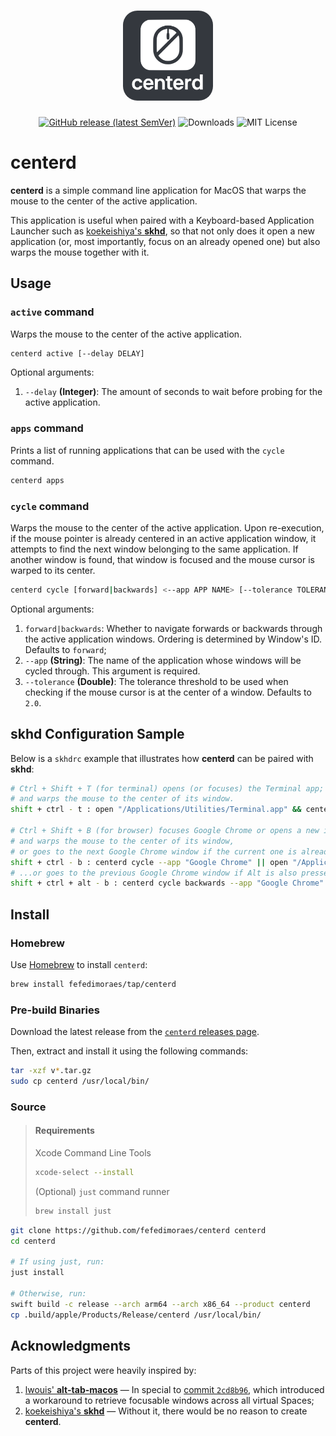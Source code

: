 <h1 align="center">
  <img src="Docs/public/centerd-logo.svg" width="144" height="144" style="border-radius: 23px;"/>
</h1>

<p align="center">
  <a href="https://github.com/fefedimoraes/centerd/releases/latest"><img alt="GitHub release (latest SemVer)" src="https://img.shields.io/github/v/release/fefedimoraes/centerd?sort=semver"></a>
  <img src="https://img.shields.io/github/downloads/fefedimoraes/centerd/total" alt="Downloads" />
  <img src="https://img.shields.io/github/license/fefedimoraes/centerd" alt="MIT License" />
</p>

# centerd

**centerd** is a simple command line application for MacOS that warps the mouse to the center of the active application.

This application is useful when paired with a Keyboard-based Application Launcher such as [koekeishiya's **skhd**](https://github.com/koekeishiya/skhd), so that not only does it open a new application (or, most importantly, focus on an already opened one) but also warps the mouse together with it.

## Usage

### `active` command

Warps the mouse to the center of the active application.

```bash
centerd active [--delay DELAY]
```

Optional arguments:

1. `--delay` **(Integer)**: The amount of seconds to wait before probing for the active application.

### `apps` command

Prints a list of running applications that can be used with the `cycle` command.

```bash
centerd apps
```

### `cycle` command

Warps the mouse to the center of the active application. Upon re-execution, if the mouse pointer is already centered in an active application window, it attempts to find the next window belonging to the same application. If another window is found, that window is focused and the mouse cursor is warped to its center.

```bash
centerd cycle [forward|backwards] <--app APP NAME> [--tolerance TOLERANCE]
```

Optional arguments:

1. `forward|backwards`: Whether to navigate forwards or backwards through the active application windows. Ordering is determined by Window's ID. Defaults to `forward`;
2. `--app` **(String)**: The name of the application whose windows will be cycled through. This argument is required.
3. `--tolerance` **(Double)**: The tolerance threshold to be used when checking if the mouse cursor is at the center of a window. Defaults to `2.0`.

## skhd Configuration Sample

Below is a `skhdrc` example that illustrates how **centerd** can be paired with **skhd**:

```bash
# Ctrl + Shift + T (for terminal) opens (or focuses) the Terminal app;
# and warps the mouse to the center of its window.
shift + ctrl - t : open "/Applications/Utilities/Terminal.app" && centerd active

# Ctrl + Shift + B (for browser) focuses Google Chrome or opens a new instance if it is not running;
# and warps the mouse to the center of its window,
# or goes to the next Google Chrome window if the current one is already centered...
shift + ctrl - b : centerd cycle --app "Google Chrome" || open "/Applications/Google Chrome.app"
# ...or goes to the previous Google Chrome window if Alt is also pressed.
shift + ctrl + alt - b : centerd cycle backwards --app "Google Chrome" || open "/Applications/Google Chrome.app"
```

## Install

### Homebrew

Use [Homebrew](https://brew.sh/) to install `centerd`:

```bash
brew install fefedimoraes/tap/centerd
```

### Pre-build Binaries

Download the latest release from the [`centerd` releases page](https://github.com/fefedimoraes/centerd/releases).

Then, extract and install it using the following commands:

```bash
tar -xzf v*.tar.gz
sudo cp centerd /usr/local/bin/
```

### Source

> #### Requirements
>
> Xcode Command Line Tools
>
> ```bash
> xcode-select --install
> ```
>
> (Optional) `just` command runner
>
> ```bash
> brew install just
> ```

```bash
git clone https://github.com/fefedimoraes/centerd centerd
cd centerd

# If using just, run:
just install

# Otherwise, run:
swift build -c release --arch arm64 --arch x86_64 --product centerd
cp .build/apple/Products/Release/centerd /usr/local/bin/
```

## Acknowledgments

Parts of this project were heavily inspired by:

1. [lwouis' **alt-tab-macos**](https://github.com/lwouis/alt-tab-macos) &mdash; In special to [commit `2cd8b96`](https://github.com/lwouis/alt-tab-macos/commit/2cd8b96d389004b41ce2aad5667d0a11be36dabf), which introduced a workaround to retrieve focusable windows across all virtual Spaces;
2. [koekeishiya's **skhd**](https://github.com/koekeishiya/skhd) &mdash; Without it, there would be no reason to create **centerd**.
